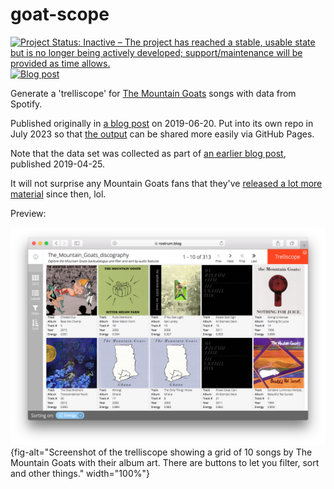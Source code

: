 
# goat-scope

<!-- badges: start -->
[![Project Status: Inactive – The project has reached a stable, usable state but is no longer being actively developed; support/maintenance will be provided as time allows.](https://www.repostatus.org/badges/latest/inactive.svg)](https://www.repostatus.org/#inactive)
[![Blog post](https://img.shields.io/badge/rostrum.blog-post-008900?labelColor=000000&logo=data%3Aimage%2Fgif%3Bbase64%2CR0lGODlhEAAQAPEAAAAAABWCBAAAAAAAACH5BAlkAAIAIf8LTkVUU0NBUEUyLjADAQAAACwAAAAAEAAQAAAC55QkISIiEoQQQgghRBBCiCAIgiAIgiAIQiAIgSAIgiAIQiAIgRAEQiAQBAQCgUAQEAQEgYAgIAgIBAKBQBAQCAKBQEAgCAgEAoFAIAgEBAKBIBAQCAQCgUAgEAgCgUBAICAgICAgIBAgEBAgEBAgEBAgECAgICAgECAQIBAQIBAgECAgICAgICAgECAQECAQICAgICAgICAgEBAgEBAgEBAgICAgICAgECAQIBAQIBAgECAgICAgIBAgECAQECAQIBAgICAgIBAgIBAgEBAgECAgECAgICAgICAgECAgECAgQIAAAQIKAAAh%2BQQJZAACACwAAAAAEAAQAAAC55QkIiESIoQQQgghhAhCBCEIgiAIgiAIQiAIgSAIgiAIQiAIgRAEQiAQBAQCgUAQEAQEgYAgIAgIBAKBQBAQCAKBQEAgCAgEAoFAIAgEBAKBIBAQCAQCgUAgEAgCgUBAICAgICAgIBAgEBAgEBAgEBAgECAgICAgECAQIBAQIBAgECAgICAgICAgECAQECAQICAgICAgICAgEBAgEBAgEBAgICAgICAgECAQIBAQIBAgECAgICAgIBAgECAQECAQIBAgICAgIBAgIBAgEBAgECAgECAgICAgICAgECAgECAgQIAAAQIKAAA7)](https://www.rostrum.blog/2019/06/20/goat-scope/)
<!-- badges: end -->

Generate a 'trelliscope' for [The Mountain Goats](https://en.wikipedia.org/wiki/The_Mountain_Goats) songs with data from Spotify.

Published originally in [a blog post](https://www.rostrum.blog/2019/06/20/goat-scope/) on 2019-06-20. Put into its own repo in July 2023 so that [the output](https://matt-dray.github.io/goat-scope) can be shared more easily via GitHub Pages. 

Note that the data set was collected as part of [an earlier blog post](https://www.rostrum.blog/2019/04/25/gen-tmg-lyrics/), published 2019-04-25.

It will not surprise any Mountain Goats fans that they've [released a lot more material](https://en.wikipedia.org/wiki/The_Mountain_Goats_discography) since then, lol.

Preview:

![](img/trelliscope.png){fig-alt="Screenshot of the trelliscope showing a grid of 10 songs by The Mountain Goats with their album art. There are buttons to let you filter, sort and other things." width="100%"}
